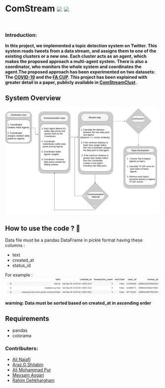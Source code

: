 # ComStream ![](https://img.shields.io/badge/Python-3-informational?style=flat&logo=<LOGO_NAME>&logoColor=white&color=2bbc8a) ![](https://img.shields.io/badge/NLP-TopicDetection-informational?style=flat&logo=data:image/svg%2bxml;base64,<BASE64_DATA>)
<br>

### Introduction:

**In this project, we implemented a topic detection system on Twitter. This system reads tweets from a data stream, and assigns them to one of the existing clusters
or a new one. Each cluster acts as an agent, which makes the proposed approach a multi-agent system. There is also a coordinator, who monitors the whole system and 
coordinates the agent.The proposed approach has been experimented on two datasets:
The [COVID-19](https://www.kaggle.com/thelonecoder/labelled-1000k-covid19-dataset) and the [FA CUP](http://socialsensor.iti.gr/results/datasets/72-twitter-tdt-dataset). This project has been explained with greater detail in 
a paper, publicly available in [ComStreamClust](https://arxiv.org/abs/2010.05349) .**

## System Overview
![logo](https://github.com/AliNajafi1998/ComStream/blob/tf-idf/ComStream.jpg)



## How to use the code ? :hugs:

Data file must be a pandas DataFrame in pickle format having these columns : 

 - text
 - created_at
 - status_id

For example : 
![example](https://github.com/AliNajafi1998/ComStream/blob/tf-idf/data-example.png)

**warning: Data must be sorted based on created_at in ascending order**

## Requirements
   - pandas
   - colorama




### Contributers:

- [Ali Najafi](https://github.com/AliNajafi1998)
- [Araz.G Shilabin](https://github.com/ArazShilabin)
- [Ali Mohammad Pur](https://github.com/alimpfard)
- [Meysam Asgari](https://github.com/MeysamAsgariC)
- [Rahim Dehkharghani](https://github.com/rdehkharghaniUB)
